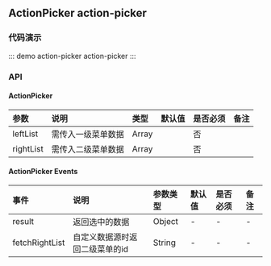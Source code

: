 ## ActionPicker action-picker

### 代码演示

::: demo action-picker
action-picker
:::

### API

#### ActionPicker
| 参数      | 说明             | 类型          | 默认值      | 是否必须 | 备注 |
|:----------|:-----------------|:--------------|:------------|:-----------------------------|:----
| leftList | 需传入一级菜单数据 | Array |                 | 否| 
| rightList | 需传入二级菜单数据 | Array |                 | 否| 


#### ActionPicker Events
| 事件     | 说明             | 参数类型          | 默认值      | 是否必须 | 备注 |
|:----------|:-----------------|:--------------|:------------|:-----------------------------|:----
| result | 返回选中的数据 | Object |           -      |-|-|-|
| fetchRightList | 自定义数据源时返回二级菜单的id | String |                -|-|-|-|

